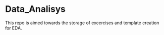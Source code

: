 # Data_Analisys
This repo is aimed towards the storage of excercises and template creation for EDA.
